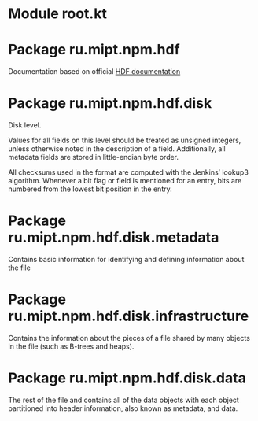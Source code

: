 # Module root.kt

# Package ru.mipt.npm.hdf

Documentation based on official [HDF documentation](https://portal.hdfgroup.org/display/HDF5)

# Package ru.mipt.npm.hdf.disk

Disk level.

Values for all fields on this level should be treated as unsigned integers, unless otherwise noted in the description of a field. Additionally, all metadata fields are stored in little-endian byte order. 

All checksums used in the format are computed with the Jenkins’ lookup3 algorithm. 
Whenever a bit flag or field is mentioned for an entry, bits are numbered from the lowest bit position in the entry. 

# Package ru.mipt.npm.hdf.disk.metadata

Contains basic information for identifying and defining information about the file

# Package ru.mipt.npm.hdf.disk.infrastructure

Contains the information about the pieces of a file shared by many objects in the file (such as B-trees and heaps).

# Package ru.mipt.npm.hdf.disk.data

The rest of the file and contains all of the data objects with each object partitioned into header information, also known as metadata, and data.


